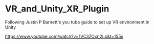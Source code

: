 # VR_and_Unity_XR_Plugin

Following Justin P Barnett's you tube guide to set up VR environment in Unity

https://www.youtube.com/watch?v=1VC3ZOxn2Lo&t=155s
